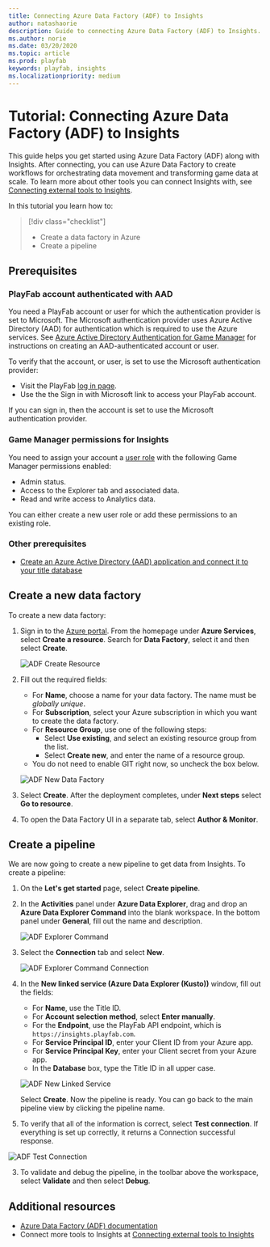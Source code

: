 ```yaml
---
title: Connecting Azure Data Factory (ADF) to Insights
author: natashaorie
description: Guide to connecting Azure Data Factory (ADF) to Insights.
ms.author: norie
ms.date: 03/20/2020    
ms.topic: article
ms.prod: playfab
keywords: playfab, insights
ms.localizationpriority: medium
---
```


# Tutorial: Connecting Azure Data Factory (ADF) to Insights

This guide helps you get started using Azure Data Factory (ADF) along with Insights. After connecting, you can use Azure Data Factory to create workflows for orchestrating data movement and transforming game data at scale. To learn more about other tools you can connect Insights with, see [Connecting external tools to Insights](index.md).

In this tutorial you learn how to:

> [!div class="checklist"]
> * Create a data factory in Azure
> * Create a pipeline

## Prerequisites
### PlayFab account authenticated with AAD
You need a PlayFab account or user for which the authentication provider is set to Microsoft. The Microsoft authentication provider uses Azure Active Directory (AAD) for authentication which is required to use the Azure services. See [Azure Active Directory Authentication for Game Manager](../../authentication/aad-authentication/index.md) for instructions on creating an AAD-authenticated account or user. 
  
To verify that the account, or user, is set to use the Microsoft authentication provider:
* Visit the PlayFab [log in page](https://developer.playfab.com/login).
* Use the the Sign in with Microsoft link to access your PlayFab account.
 
If you can sign in, then the account is set to use the Microsoft authentication provider.

### Game Manager permissions for Insights
You need to assign your account a [user role](https://docs.microsoft.com/gaming/playfab/features/config/gamemanager/playfab-user-roles) with the following Game Manager permissions enabled:
* Admin status.
* Access to the Explorer tab and associated data.
* Read and write access to Analytics data.

You can either create a new user role or add these permissions to an existing role.

### Other prerequisites
*  [Create an Azure Active Directory (AAD) application and connect it to your title database](creating-AAD-app-for-insights.md)


## Create a new data factory
To create a new data factory:
1. Sign in to the [Azure portal](https://portal.azure.com). From the homepage under **Azure Services**, select **Create a resource**. Search for **Data Factory**, select it and then select **Create**.

   ![ADF Create Resource](media/adf-create-resource.png)

2. Fill out the required fields:
   * For **Name**, choose a name for your data factory. The name must be *globally unique*.
   * For **Subscription**, select your Azure subscription in which you want to create the data factory.
   * For **Resource Group**, use one of the following steps:
     * Select **Use existing**, and select an existing resource group from the list.
     * Select **Create new**, and enter the name of a resource group.
   * You do not need to enable GIT right now, so uncheck the box below.

   ![ADF New Data Factory](media/adf-new-data-factory.png)

3. Select **Create**. After the deployment completes, under **Next steps** select **Go to resource**.
   
4. To open the Data Factory UI in a separate tab, select **Author & Monitor**.

## Create a pipeline

We are now going to create a new pipeline to get data from Insights. To create a pipeline:

 1. On the **Let's get started** page, select **Create pipeline**.

 2. In the **Activities** panel under **Azure Data Explorer**, drag and drop an **Azure Data Explorer Command** into the blank workspace. In the bottom panel under **General**, fill out the name and description.
 
    ![ADF Explorer Command](media/adf-explorer-command.png)

 3. Select the **Connection** tab and select **New**. 
 
    ![ADF Explorer Command Connection](media/adf-explorer-command-connection.png)
 
 4. In the **New linked service (Azure Data Explorer (Kusto))** window, fill out the fields:
    * For **Name**, use the Title ID.
    * For **Account selection method**, select **Enter manually**.
    * For the **Endpoint**, use the PlayFab API endpoint, which is `https://insights.playfab.com`.
    * For **Service Principal ID**, enter your Client ID from your Azure app.
    * For **Service Principal Key**, enter your Client secret from your Azure app.
    * In the **Database** box, type the Title ID in all upper case.
   
    ![ADF New Linked Service](media/adf-new-linked-service.png)

    Select **Create**. Now the pipeline is ready. You can go back to the main pipeline view by clicking the pipeline name.

1.  To verify that all of the information is correct, select **Test connection**. If everything is set up correctly, it returns a Connection successful response. 

   ![ADF Test Connection](media/adf-test-connection.png)

3. To validate and debug the pipeline, in the toolbar above the workspace, select **Validate** and then select **Debug**.


## Additional resources

* [Azure Data Factory (ADF) documentation](https://docs.microsoft.com/azure/data-factory/)
* Connect more tools to Insights at [Connecting external tools to Insights](index.md)